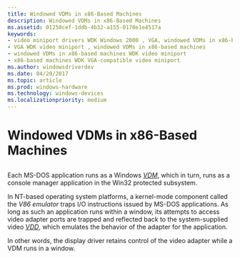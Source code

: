 ```yaml
---
title: Windowed VDMs in x86-Based Machines
description: Windowed VDMs in x86-Based Machines
ms.assetid: 01250cef-1ddb-4b32-a155-0170e1e4517a
keywords:
- video miniport drivers WDK Windows 2000 , VGA, windowed VDMs in x86-based machines
- VGA WDK video miniport , windowed VDMs in x86-based machines
- windowed VDMs in x86-based machines WDK video miniport
- x86-based machines WDK VGA-compatible video miniport
ms.author: windowsdriverdev
ms.date: 04/20/2017
ms.topic: article
ms.prod: windows-hardware
ms.technology: windows-devices
ms.localizationpriority: medium
---
```


# Windowed VDMs in x86-Based Machines


## <span id="ddk_windowed_vdms_in_x86_based_machines_gg"></span><span id="DDK_WINDOWED_VDMS_IN_X86_BASED_MACHINES_GG"></span>


Each MS-DOS application runs as a Windows [*VDM*](https://msdn.microsoft.com/library/windows/hardware/ff556344#wdkgloss-vdm), which in turn, runs as a console manager application in the Win32 protected subsystem.

In NT-based operating system platforms, a kernel-mode component called the *V86 emulator* traps I/O instructions issued by MS-DOS applications. As long as such an application runs within a window, its attempts to access video adapter ports are trapped and reflected back to the system-supplied video [*VDD*](https://msdn.microsoft.com/library/windows/hardware/ff556344#wdkgloss-vdd), which emulates the behavior of the adapter for the application.

In other words, the display driver retains control of the video adapter while a VDM runs in a window.

 

 





